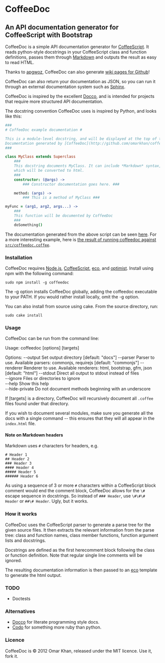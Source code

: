 CoffeeDoc
=========

An API documentation generator for CoffeeScript with Bootstrap
-----------------------------------------------

CoffeeDoc is a simple API documentation generator for [CoffeeScript][]. It reads
python-style docstrings in your CoffeeScript class and function definitions,
passes them through [Markdown][] and outputs the result as easy to read HTML.

Thanks to [apgwoz](https://github.com/apgwoz), CoffeeDoc can also generate [wiki
pages for Github](https://github.com/apgwoz/coffeedoc-hub/wiki/Src:Coffeedoc)!

CoffeeDoc can also return your documentation as JSON, so you can run it through
an external documentation system such as [Sphinx][].

CoffeeDoc is inspired by the excellent [Docco][], and is intended for projects
that require more structured API documentation.

The docstring convention CoffeeDoc uses is inspired by Python, and looks like
this:

```coffeescript
###
# CoffeeDoc example documentation #

This is a module-level docstring, and will be displayed at the top of the module documentation.
Documentation generated by [CoffeeDoc](http://github.com/omarkhan/coffeedoc)
###

class MyClass extends Superclass
    ###
    This docstring documents MyClass. It can include *Markdown* syntax,
    which will be converted to html.
    ###
    constructor: (@args) ->
        ### Constructor documentation goes here. ###

    method: (args) ->
        ### This is a method of MyClass ###

myFunc = (arg1, arg2, args...) ->
    ###
    This function will be documented by CoffeeDoc
    ###
    doSomething()
```

The documentation generated from the above script can be seen
[here](http://omarkhan.github.com/coffeedoc/test/example.coffee.html). For a
more interesting example, here is [the result of running coffeedoc against
`src/coffeedoc.coffee`](http://omarkhan.github.com/coffeedoc/src/coffeedoc.coffee.html).

### Installation ###

CoffeeDoc requires [Node.js][], [CoffeeScript][], [eco][], and [optimist][].
Install using npm with the following command:

    sudo npm install -g coffeedoc

The -g option installs CoffeeDoc globally, adding the coffeedoc executable to
your PATH. If you would rather install locally, omit the -g option.

You can also install from source using cake. From the source directory, run:

    sudo cake install

### Usage ###

CoffeeDoc can be run from the command line:


Usage: coffeedoc [options] [targets]

  Options:
    --output        Set output directory                                              [default: "docs"]
    --parser        Parser to use. Available parsers: commonjs, requirejs             [default: "commonjs"]
    --renderer      Renderer to use. Available renderers: html, bootstrap, gfm, json  [default: "html"]
    --stdout        Direct all output to stdout instead of files                    
    --ignore        Files or directories to ignore                                  
    --help          Show this help                                                  
    --hide-private  Do not document methods beginning with an underscore  

If [targets] is a directory, CoffeeDoc will recursively document all `.coffee`
files found under that directory.

If you wish to document several modules, make sure you generate all
the docs with a single command -- this ensures that they will all appear in the
`index.html` file.

#### Note on Markdown headers ####

Markdown uses `#` characters for headers, e.g.

    # Header 1
    ## Header 2
    ### Header 3
    #### Header 4
    ##### Header 5
    ###### Header 6

As using a sequence of 3 or more `#` characters within a CoffeeScript block
comment would end the comment block, CoffeeDoc allows for the `\#` escape
sequence in docstrings. So instead of `### Header`, use `\#\#\# Header` or
`##\# Header`. Ugly, but it works.

### How it works ###

CoffeeDoc uses the CoffeeScript parser to generate a parse tree for the given
source files. It then extracts the relevant information from the parse tree:
class and function names, class member functions, function argument lists and
docstrings.

Docstrings are defined as the first herecomment block following the class or
function definition. Note that regular single line comments will be ignored.

The resulting documentation information is then passed to an [eco][] template
to generate the html output.

### TODO ###

- Doctests

### Alternatives ###

- [Docco][] for literate programming style docs.
- [Codo][] for something more ruby than python.

### Licence ###

CoffeeDoc is © 2012 Omar Khan, released under the MIT licence. Use it, fork it.

[CoffeeScript]: http://jashkenas.github.com/coffee-script/
[Sphinx]: http://sphinx.pocoo.org/
[Docco]: http://jashkenas.github.com/docco/
[Node.js]: http://nodejs.org/
[eco]: http://github.com/sstephenson/eco
[optimist]: http://github.com/substack/node-optimist
[Markdown]: http://daringfireball.net/projects/markdown/
[Codo]: http://github.com/netzpirat/codo
